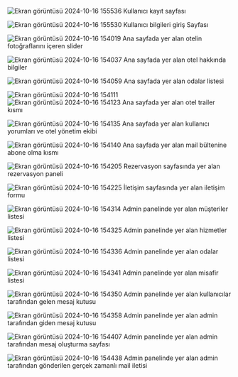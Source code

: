 ![Ekran görüntüsü 2024-10-16 155536](https://github.com/user-attachments/assets/5be37711-97da-4591-a4ae-4c2e19cbed35)
Kullanıcı kayıt sayfası

![Ekran görüntüsü 2024-10-16 155530](https://github.com/user-attachments/assets/4f50dfad-04ee-4f0b-89af-46cbd80b5140)
Kullanıcı bilgileri giriş Sayfası

![Ekran görüntüsü 2024-10-16 154019](https://github.com/user-attachments/assets/2880720b-c8df-465b-ab1a-934c4442ce19)
Ana sayfada yer alan otelin fotoğraflarını içeren slider

![Ekran görüntüsü 2024-10-16 154037](https://github.com/user-attachments/assets/d8d9668e-e2ad-4192-867d-401f47e9e20a)
Ana sayfada yer alan otel hakkında bilgiler

![Ekran görüntüsü 2024-10-16 154059](https://github.com/user-attachments/assets/d1a157e2-717f-4ac5-8242-89d92ee229b9)
Ana sayfada yer alan odalar listesi


![Ekran görüntüsü 2024-10-16 154111](https://github.com/user-attachments/assets/fe540cf1-f5b4-4441-aec5-ce071d81a5dc)
![Ekran görüntüsü 2024-10-16 154123](https://github.com/user-attachments/assets/9fb24636-8392-425a-aa11-879fc88f0fb5)
Ana sayfada yer alan otel trailer kısmı

![Ekran görüntüsü 2024-10-16 154135](https://github.com/user-attachments/assets/9ad931bf-42f5-4ec7-afeb-303dd0de7e8b)
Ana sayfada yer alan kullanıcı yorumları ve otel yönetim ekibi

![Ekran görüntüsü 2024-10-16 154140](https://github.com/user-attachments/assets/ea926ea3-cbaf-4428-ad4b-cf7e1271d13d)
Ana sayfada yer alan mail bültenine abone olma kısmı

![Ekran görüntüsü 2024-10-16 154205](https://github.com/user-attachments/assets/9aca0a25-2f79-470b-be23-d91375ab52da)
Rezervasyon sayfasında yer alan rezervasyon paneli

![Ekran görüntüsü 2024-10-16 154225](https://github.com/user-attachments/assets/4e6c7fe9-755c-43b1-8027-a67c076a051f)
İletişim sayfasında yer alan iletişim formu

![Ekran görüntüsü 2024-10-16 154314](https://github.com/user-attachments/assets/c15ab8c5-d254-48b7-92c8-1a03d1930734)
Admin panelinde yer alan müşteriler listesi

![Ekran görüntüsü 2024-10-16 154325](https://github.com/user-attachments/assets/59d7ea87-49fc-4b51-a9cd-74c731c15a9a)
Admin panelinde yer alan hizmetler listesi

![Ekran görüntüsü 2024-10-16 154336](https://github.com/user-attachments/assets/bbe6f2a6-e7c1-4765-ad64-37c9fb4e85ba)
Admin panelinde yer alan odalar listesi

![Ekran görüntüsü 2024-10-16 154341](https://github.com/user-attachments/assets/1ff3d69c-e622-46d8-bbc4-3be28476674e)
Admin panelinde yer alan misafir listesi

![Ekran görüntüsü 2024-10-16 154350](https://github.com/user-attachments/assets/78aa9294-374a-46ba-a0de-ae9b367352ec)
Admin panelinde yer alan kullanıcılar tarafından gelen mesaj kutusu

![Ekran görüntüsü 2024-10-16 154358](https://github.com/user-attachments/assets/7b9f6198-49a8-482f-89d1-9a65049ea86e)
Admin panelinde yer alan admin tarafından giden mesaj kutusu

![Ekran görüntüsü 2024-10-16 154407](https://github.com/user-attachments/assets/f25ead2c-332a-4a3b-9ea2-fb1b9da139b4)
Admin panelinde yer alan admin tarafından mesaj oluşturma sayfası

![Ekran görüntüsü 2024-10-16 154438](https://github.com/user-attachments/assets/9d6dddec-b2ce-4e73-84e8-b3098ffb0f64)
Admin panelinde yer alan admin tarafından gönderilen gerçek zamanlı mail iletisi







